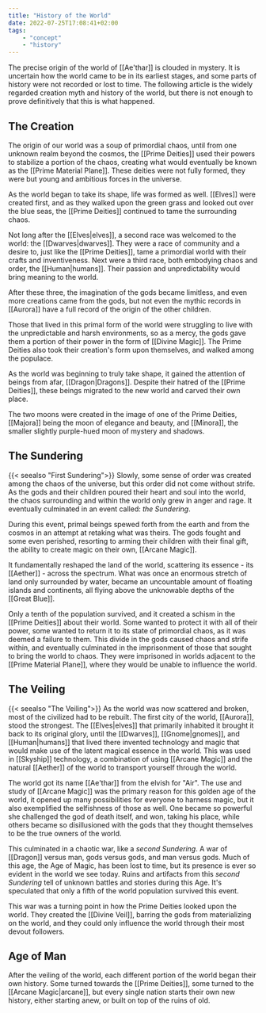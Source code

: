 ```yaml
---
title: "History of the World"
date: 2022-07-25T17:08:41+02:00
tags:
    - "concept"
    - "history"
---
```


The precise origin of the world of [[Ae'thar]] is clouded in mystery. It is uncertain how the world came to be in its earliest stages, and some parts of history were not recorded or lost to time. The following article is the widely regarded creation myth and history of the world, but there is not enough to prove definitively that this is what happened.

## The Creation

The origin of our world was a soup of primordial chaos, until from one unknown realm beyond the cosmos, the [[Prime Deities]] used their powers to stabilize a portion of the chaos, creating what would eventually be known as the [[Prime Material Plane]]. These deities were not fully formed, they were but young and ambitious forces in the universe.

As the world began to take its shape, life was formed as well. [[Elves]] were created first, and as they walked upon the green grass and looked out over the blue seas, the [[Prime Deities]] continued to tame the surrounding chaos.

Not long after the [[Elves|elves]], a second race was welcomed to the world: the [[Dwarves|dwarves]]. They were a race of community and a desire to, just like the [[Prime Deities]], tame a primordial world with their crafts and inventiveness. Next were a third race, both embodying chaos and order, the [[Human|humans]]. Their passion and unpredictability would bring meaning to the world.

After these three, the imagination of the gods became limitless, and even more creations came from the gods, but not even the mythic records in [[Aurora]] have a full record of the origin of the other children.

Those that lived in this primal form of the world were struggling to live with the unpredictable and harsh environments, so as a mercy, the gods gave them a portion of their power in the form of [[Divine Magic]]. The Prime Deities also took their creation's form upon themselves, and walked among the populace.

As the world was beginning to truly take shape, it gained the attention of beings from afar, [[Dragon|Dragons]]. Despite their hatred of the [[Prime Deities]], these beings migrated to the new world and carved their own place.

The two moons were created in the image of one of the Prime Deities, [[Majora]] being the moon of elegance and beauty, and [[Minora]], the smaller slightly purple-hued moon of mystery and shadows.

## The Sundering

{{< seealso "First Sundering">}}
Slowly, some sense of order was created among the chaos of the universe, but this order did not come without strife. As the gods and their children poured their heart and soul into the world, the chaos surrounding and within the world only grew in anger and rage. It eventually culminated in an event called: _the Sundering_.

During this event, primal beings spewed forth from the earth and from the cosmos in an attempt at retaking what was theirs. The gods fought and some even perished, resorting to arming their children with their final gift, the ability to create magic on their own, [[Arcane Magic]].

It fundamentally reshaped the land of the world, scattering its essence - its [[Aether]] - across the spectrum. What was once an enormous stretch of land only surrounded by water, became an uncountable amount of floating islands and continents, all flying above the unknowable depths of the [[Great Blue]].

Only a tenth of the population survived, and it created a schism in the [[Prime Deities]] about their world. Some wanted to protect it with all of their power, some wanted to return it to its state of primordial chaos, as it was deemed a failure to them. This divide in the gods caused chaos and strife within, and eventually culminated in the imprisonment of those that sought to bring the world to chaos. They were imprisoned in worlds adjacent to the [[Prime Material Plane]], where they would be unable to influence the world.

## The Veiling

{{< seealso "The Veiling">}}
As the world was now scattered and broken, most of the civilized had to be rebuilt. The first city of the world, [[Aurora]], stood the strongest. The [[Elves|elves]] that primarily inhabited it brought it back to its original glory, until the [[Dwarves]], [[Gnome|gnomes]], and [[Human|humans]] that lived there invented technology and magic that would make use of the latent magical essence in the world. This was used in [[Skyship]] technology, a combination of using [[Arcane Magic]] and the natural [[Aether]] of the world to transport yourself through the world.

The world got its name [[Ae'thar]] from the elvish for "Air". The use and study of [[Arcane Magic]] was the primary reason for this golden age of the world, it opened up many possibilities for everyone to harness magic, but it also exemplified the selfishness of those as well. One became so powerful she challenged the god of death itself, and won, taking his place, while others became so disillusioned with the gods that they thought themselves to be the true owners of the world.

This culminated in a chaotic war, like a _second Sundering_. A war of [[Dragon]] versus man, gods versus gods, and man versus gods. Much of this age, the Age of Magic, has been lost to time, but its presence is ever so evident in the world we see today. Ruins and artifacts from this _second Sundering_ tell of unknown battles and stories during this Age. It's speculated that only a fifth of the world population survived this event.

This war was a turning point in how the Prime Deities looked upon the world. They created the [[Divine Veil]], barring the gods from materializing on the world, and they could only influence the world through their most devout followers.

## Age of Man

After the veiling of the world, each different portion of the world began their own history. Some turned towards the [[Prime Deities]], some turned to the [[Arcane Magic|arcane]], but every single nation starts their own new history, either starting anew, or built on top of the ruins of old.

